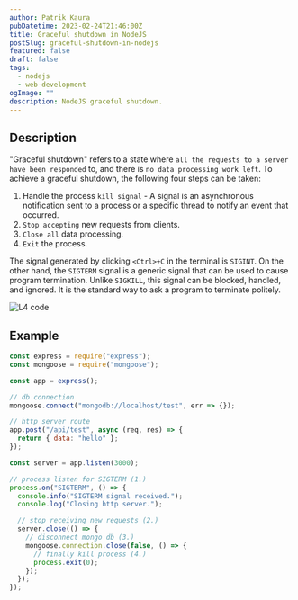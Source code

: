 ```yaml
---
author: Patrik Kaura
pubDatetime: 2023-02-24T21:46:00Z
title: Graceful shutdown in NodeJS
postSlug: graceful-shutdown-in-nodejs
featured: false
draft: false
tags:
  - nodejs
  - web-development
ogImage: ""
description: NodeJS graceful shutdown.
---
```


## Description

"Graceful shutdown" refers to a state where `all the requests to
a server have been responded` to, and there is `no data processing
work left`. To achieve a graceful shutdown, the following four steps
can be taken:

1. Handle the process `kill signal` - A signal is an asynchronous notification sent to a process or a specific thread to notify an event that occurred.
2. `Stop accepting` new requests from clients.
3. `Close all` data processing.
4. `Exit` the process.

The signal generated by clicking `<Ctrl>+C` in the terminal is
`SIGINT`. On the other hand, the `SIGTERM` signal is a generic signal
that can be used to cause program termination. Unlike `SIGKILL`,
this signal can be blocked, handled, and ignored. It is the standard way
to ask a program to terminate politely.

![L4 code](/assets/nodejs/graceful-shutdown.png)

## Example

```javascript
const express = require("express");
const mongoose = require("mongoose");

const app = express();

// db connection
mongoose.connect("mongodb://localhost/test", err => {});

// http server route
app.post("/api/test", async (req, res) => {
  return { data: "hello" };
});

const server = app.listen(3000);

// process listen for SIGTERM (1.)
process.on("SIGTERM", () => {
  console.info("SIGTERM signal received.");
  console.log("Closing http server.");

  // stop receiving new requests (2.)
  server.close(() => {
    // disconnect mongo db (3.)
    mongoose.connection.close(false, () => {
      // finally kill process (4.)
      process.exit(0);
    });
  });
});
```
